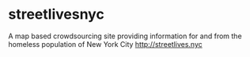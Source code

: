 # streetlivesnyc
A map based crowdsourcing site providing information for and from the homeless population of New York City http://streetlives.nyc
